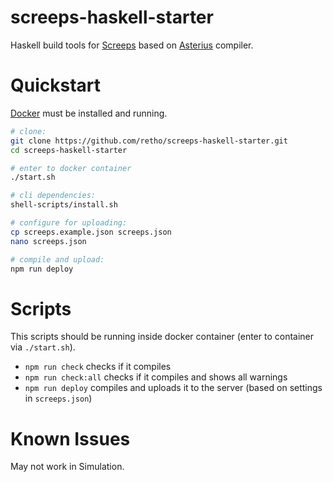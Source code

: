 
# screeps-haskell-starter

Haskell build tools for [Screeps](https://screeps.com/) based on [Asterius](https://github.com/tweag/asterius) compiler.



# Quickstart

[Docker](https://www.docker.com/get-started) must be installed and running.

```bash
# clone:
git clone https://github.com/retho/screeps-haskell-starter.git
cd screeps-haskell-starter

# enter to docker container
./start.sh

# cli dependencies:
shell-scripts/install.sh

# configure for uploading:
cp screeps.example.json screeps.json
nano screeps.json

# compile and upload:
npm run deploy
```



# Scripts

This scripts should be running inside docker container (enter to container via `./start.sh`).

- `npm run check` checks if it compiles
- `npm run check:all` checks if it compiles and shows all warnings
- `npm run deploy` compiles and uploads it to the server (based on settings in `screeps.json`)


# Known Issues

May not work in Simulation.
